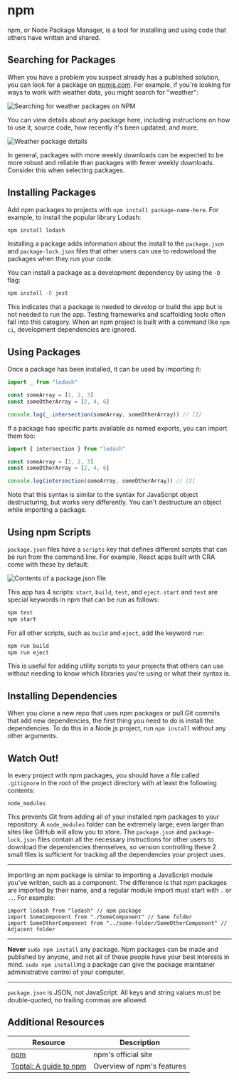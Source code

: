 # npm

npm, or Node Package Manager, is a tool for installing and using code that others have written and shared.

## Searching for Packages

When you have a problem you suspect already has a published solution, you can look for a package on [npmjs.com](https://www.npmjs.com/). For example, if you're looking for ways to work with weather data, you might search for "weather":

![Searching for weather packages on NPM](https://ik.imagekit.io/sikaeducation/npm/npm-1_sKLs7yoOg.png?ik-sdk-version=javascript-1.4.3&updatedAt=1650471401050&fr=w-1000)

You can view details about any package here, including instructions on how to use it, source code, how recently it's been updated, and more.

![Weather package details](https://ik.imagekit.io/sikaeducation/npm/npm-2_4uExK1XVx.png?ik-sdk-version=javascript-1.4.3&updatedAt=1650471401083&fr=w-1000)

In general, packages with more weekly downloads can be expected to be more robust and reliable than packages with fewer weekly downloads. Consider this when selecting packages.

## Installing Packages

Add npm packages to projects with `npm install package-name-here`. For example, to install the popular library Lodash:

```bash
npm install lodash
```

Installing a package adds information about the install to the `package.json` and `package-lock.json` files that other users can use to redownload the packages when they run your code.

You can install a package as a development dependency by using the `-D` flag:

```bash
npm install -D jest
```

This indicates that a package is needed to develop or build the app but is not needed to run the app. Testing frameworks and scaffolding tools often fall into this category. When an npm project is built with a command like `npm ci`, development dependencies are ignored.

## Using Packages

Once a package has been installed, it can be used by importing it:

```js
import _ from "lodash"

const someArray = [1, 2, 3]
const someOtherArray = [2, 4, 6]

console.log(_.intersection(someArray, someOtherArray)) // [2]
```

If a package has specific parts available as named exports, you can import them too:

```js
import { intersection } from "lodash"

const someArray = [1, 2, 3]
const someOtherArray = [2, 4, 6]

console.log(intersection(someArray, someOtherArray)) // [2]
```

Note that this syntax is similar to the syntax for JavaScript object destructuring, but works very differently. You can't destructure an object while importing a package.

## Using npm Scripts

`package.json` files have a `scripts` key that defines different scripts that can be run from the command line. For example, React apps built with CRA come with these by default:

![Contents of a package.json file](https://ik.imagekit.io/sikaeducation/npm/npm-3_SKe2tDNh1.png?ik-sdk-version=javascript-1.4.3&updatedAt=1650471400819&fr=w-1000)

This app has 4 scripts: `start`, `build`, `test`, and `eject`. `start` and `test` are special keywords in npm that can be run as follows:

```bash
npm test
npm start
```

For all other scripts, such as `build` and `eject`, add the keyword `run`:

```bash
npm run build
npm run eject
```

This is useful for adding utility scripts to your projects that others can use without needing to know which libraries you're using or what their syntax is.

## Installing Dependencies

When you clone a new repo that uses npm packages or pull Git commits that add new dependencies, the first thing you need to do is install the dependencies. To do this in a Node.js project, run `npm install` without any other arguments.

## Watch Out!

In every project with npm packages, you should have a file called `.gitignore` in the root of the project directory with at least the following contents:

```
node_modules
```

This prevents Git from adding all of your installed npm packages to your repository. A `node_modules` folder can be extremely large; even larger than sites like GitHub will allow you to store. The `package.json` and `package-lock.json` files contain all the necessary instructions for other users to download the dependencies themselves, so version controlling these 2 small files is sufficient for tracking all the dependencies your project uses.

---

Importing an npm package  is similar to importing a JavaScript module you've written, such as a component. The difference is that npm packages are imported by their name, and a regular module import must start with `.` or `..`. For example:

```react
import lodash from "lodash" // npm package
import SomeComponent from "./SomeComponent" // Same folder
import SomeOtherComponent from "../some-folder/SomeOtherComponent" // Adjacent folder
```

---

**Never** `sudo npm install` any package. Npm packages can be made and published by anyone, and not all of those people have your best interests in mind. `sudo npm install`ing a package can give the package maintainer administrative control of your computer.

---

`package.json` is JSON, not JavaScript. All keys and string values must be double-quoted, no trailing commas are allowed.

## Additional Resources

| Resource | Description |
| --- | --- |
| [npm](https://www.npmjs.com/) | npm's official site |
| [Toptal: A guide to npm](https://www.toptal.com/javascript/a-guide-to-npm-the-node-package-manager) | Overview of npm's features |
